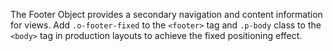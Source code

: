 The Footer Object provides a secondary navigation and content information for views. Add `.o-footer-fixed` to the `<footer>` tag and `.p-body` class to the `<body>` tag in production layouts to achieve the fixed positioning effect.